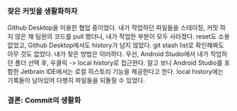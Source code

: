 ### 잦은 커밋을 생활화하자

Github Desktop을 이용한 협업 중이었다.
내가 작업하던 파일들을 스테이징, 커밋 하지 않은 채 팀원의 코드를 pull 했더니, 내가 작업한 부분이 모두 사라졌다. reset도 소용없었고, Github Desktop에서도 history가 남지 않았다. git stash list로 확인해봐도 아무 것도 없었다. 내가 찾은 방법은 이러하다. 우선, Android Studio에서 내가 작업하던 폴더 선택 후, 우클릭 -> local history로 접근한다. 알고 보니 Android Studio를 포함한 Jetbrain IDE에서는 로컬 히스토리 기능을 제공한다고 한다. local history에는 기록들이 남아있어 다행히 파일들을 되돌릴 수 있었다.

### 결론: Commit의 생활화
